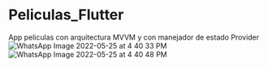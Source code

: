 # Peliculas_Flutter
App peliculas con arquitectura MVVM y con manejador de estado Provider
![WhatsApp Image 2022-05-25 at 4 40 33 PM](https://user-images.githubusercontent.com/78179034/170397290-1357bbf4-f945-4df0-87c0-f531ee32444a.jpeg)
![WhatsApp Image 2022-05-25 at 4 40 48 PM](https://user-images.githubusercontent.com/78179034/170397298-bc225b10-03ba-4b16-8b1e-835784d771a4.jpeg)
